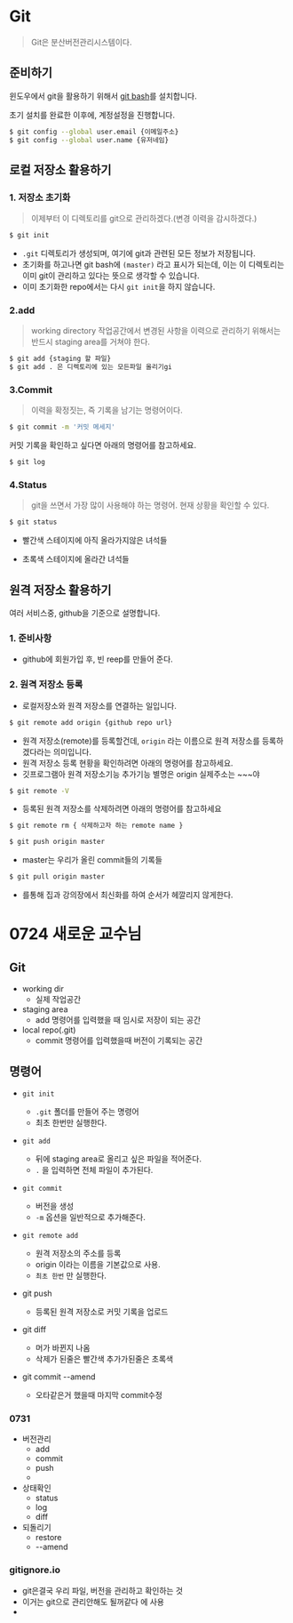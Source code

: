 # Git

> Git은 분산버전관리시스템이다.

## 준비하기

윈도우에서 git을 활용하기 위해서 [git bash](https://gitforwindows.org/)를 설치합니다.

초기 설치를 완료한 이후에, 계정설정을 진행합니다.

```sh
$ git config --global user.email {이메일주소}
$ git config --global user.name {유저네임}

```



## 로컬 저장소 활용하기

### 1. 저장소 초기화

> 이제부터 이 디렉토리를 git으로 관리하겠다.(변경 이력을 감시하겠다.)

```sh
$ git init
```

- `.git` 디렉토리가 생성되며, 여기에 git과 관련된 모든 정보가 저장됩니다.
- 초기화를 하고나면 git bash에 `(master)` 라고 표시가 되는데, 이는 이 디렉토리는 이미 git이 관리하고 있다는 뜻으로 생각할 수 있습니다.
- 이미 초기화한 repo에서는 다시 `git init`을 하지 않습니다.

### 2.add

> working directory 작업공간에서 변경된 사항을 이력으로 관리하기 위해서는 반드시 staging area를 거쳐야 한다.

```sh
$ git add {staging 할 파일}
$ git add . 은 디렉토리에 있는 모든파일 올리기gi
```

### 3.Commit

> 이력을 확정짓는, 즉 기록을 남기는 명령어이다.

```sh
$ git commit -m '커밋 메세지'
```

커밋 기록을 확인하고 싶다면 아래의 명령어를 참고하세요.

```sh
$ git log
```

### 4.Status

> git을 쓰면서 가장 많이 사용해야 하는 명령어. 현재 상황을 확인할 수 있다.

```sh
$ git status
```

- 빨간색 스테이지에 아직 올라가지않은 녀석들

- 초록색 스테이지에 올라간 녀석들

## 원격 저장소 활용하기

여러 서비스중, github을 기준으로 설명합니다.

### 1. 준비사항

- github에 회원가입 후, 빈 reep를 만들어 준다.

### 2. 원격 저장소 등록

- 로컬저장소와 원격 저장소를 연결하는 일입니다.

```sh
$ git remote add origin {github repo url}
```

- 원격 저장소(remote)를 등록할건데, `origin` 라는 이름으로 원격 저장소를 등록하겠다라는 의미입니다.
- 원격 저장소 등록 현황을 확인하려면 아래의 명령어를 참고하세요.
- 깃프로그램아 원격 저장소기능 추가기능 별명은 origin 실제주소는 ~~~야

```sh
$ git remote -V
```

- 등록된 원격 저장소를 삭제하려면 아래의 명령어를 참고하세요

```sh
$ git remote rm { 삭제하고자 하는 remote name }
```





```sh
$ git push origin master
```

- master는 우리가 올린 commit들의 기록들

```sh
$ git pull origin master
```

- 를통해 집과 강의장에서 최신화를 하여 순서가 헤깔리지 않게한다.





# 0724 새로운 교수님

## Git

- working dir
  - 실제 작업공간
- staging area
  - add 명령어를 입력했을 때 임시로 저장이 되는 공간
- local repo(.git)
  - commit 명령어를 입력했을때 버전이 기록되는 공간

## 명령어

- `git init` 
  - `.git` 폴더를 만들어 주는 명령어
  - 최초 한번만 실행한다.
- `git add` 
  - 뒤에 staging area로 올리고 싶은 파일을 적어준다.
  - `.` 을 입력하면 전체 파일이 추가된다.
- `git commit` 
  - 버전을 생성
  - `-m` 옵션을 일반적으로 추가해준다.



- `git remote add` 
  - 원격 저장소의 주소를 등록
  - origin 이라는 이름을 기본값으로 사용.
  - `최초 한번` 만 실행한다.
- git push
  - 등록된 원격 저장소로 커밋 기록을 업로드
- git diff
  - 머가 바뀐지 나옴
  - 삭제가 된줄은 빨간색 추가가된줄은 초록색
- git commit --amend
  - 오타같은거 했을때 마지막 commit수정

### 0731

- 버전관리
  - add
  - commit
  - push
  - 
- 상태확인
  - status
  - log
  - diff
- 되돌리기
  - restore
  - --amend

### gitignore.io

- git은결국 우리 파일, 버전을 관리하고 확인하는 것
- 이거는 git으로 관리안해도 될꺼같다 에 사용
- 